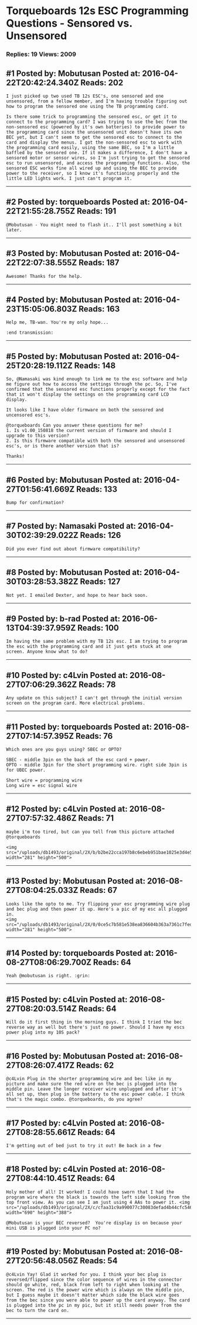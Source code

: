 # Torqueboards 12s ESC Programming Questions - Sensored vs. Unsensored

### Replies: 19 Views: 2009

## \#1 Posted by: Mobutusan Posted at: 2016-04-22T20:42:24.340Z Reads: 202

```
I just picked up two used TB 12s ESC's, one sensored and one unsensored, from a fellow member, and I'm having trouble figuring out how to program the sensored one using the TB programming card. 

Is there some trick to programming the sensored esc, or get it to connect to the programming card? I was trying to use the bec from the non-sensored esc (powered by it's own batteries) to provide power to the programming card since the unsensored unit doesn't have its own BEC yet, but I can't seem to get the sensored esc to connect to the card and display the menus. I got the non-sensored esc to work with the programming card easily, using the same BEC, so I'm a little baffled by the sensored one. If it makes a difference, I don't have a sensored motor or sensor wires, so I'm just trying to get the sensored esc to run unsensored, and access the programming functions. Also, the sensored ESC works fine all wired up and using the BEC to provide power to the receiver, so I know it's functioning properly and the little LED lights work. I just can't program it.
```

---
## \#2 Posted by: torqueboards Posted at: 2016-04-22T21:55:28.755Z Reads: 191

```
@Mobutusan - You might need to flash it.. I'll post something a bit later.
```

---
## \#3 Posted by: Mobutusan Posted at: 2016-04-22T22:07:38.555Z Reads: 187

```
Awesome! Thanks for the help.
```

---
## \#4 Posted by: Mobutusan Posted at: 2016-04-23T15:05:06.803Z Reads: 163

```
Help me, TB-wan. You're my only hope...

:end transmission:
```

---
## \#5 Posted by: Mobutusan Posted at: 2016-04-25T20:28:19.112Z Reads: 148

```
So, @Namasaki was kind enough to link me to the esc software and help me figure out how to access the settings through the pc. So, I've confirmed that the sensored esc functions properly except for the fact that it won't display the settings on the programming card LCD display.

It looks like I have older firmware on both the sensored and uncensored esc's. 

@torqueboards Can you answer these questions for me? 
1. Is v1.00_150818 the current version of firmware and should I upgrade to this version?
2. Is this firmware compatible with both the sensored and unsensored esc's, or is there another version that is?

Thanks!
```

---
## \#6 Posted by: Mobutusan Posted at: 2016-04-27T01:56:41.669Z Reads: 133

```
Bump for confirmation?
```

---
## \#7 Posted by: Namasaki Posted at: 2016-04-30T02:39:29.022Z Reads: 126

```
Did you ever find out about firmware compatibility?
```

---
## \#8 Posted by: Mobutusan Posted at: 2016-04-30T03:28:53.382Z Reads: 127

```
Not yet. I emailed Dexter, and hope to hear back soon.
```

---
## \#9 Posted by: b-rad Posted at: 2016-06-13T04:39:37.959Z Reads: 100

```
Im having the same problem with my TB 12s esc. I am trying to program the esc with the programming card and it just gets stuck at one screen. Anyone know what to do?
```

---
## \#10 Posted by: c4Lvin Posted at: 2016-08-27T07:06:29.362Z Reads: 78

```
Any update on this subject? I can't get through the initial version screen on the program card. More electrical problems.
```

---
## \#11 Posted by: torqueboards Posted at: 2016-08-27T07:14:57.395Z Reads: 76

```
Which ones are you guys using? SBEC or OPTO?

SBEC - middle 3pin on the back of the esc card + power.
OPTO - middle 3pin for the short programming wire. right side 3pin is for UBEC power.

Short wire = programming wire
Long wire = esc signal wire
```

---
## \#12 Posted by: c4Lvin Posted at: 2016-08-27T07:57:32.486Z Reads: 71

```
maybe i'm too tired, but can you tell from this picture attached @torqueboards

<img src="/uploads/db1493/original/2X/b/b2be22cca197b8c6ebeb951bae1025e3d4e57165.jpg" width="281" height="500">
```

---
## \#13 Posted by: Mobutusan Posted at: 2016-08-27T08:04:25.033Z Reads: 67

```
Looks like the opto to me. Try flipping your esc programming wire plug and bec plug and then power it up. Here's a pic of my esc all plugged in.
<img src="/uploads/db1493/original/2X/0/0ce5c7b581e538ea836604b363a7361c7fedb07e.jpg" width="281" height="500">
```

---
## \#14 Posted by: torqueboards Posted at: 2016-08-27T08:06:29.700Z Reads: 64

```
Yeah @mobutusan is right. :grin:
```

---
## \#15 Posted by: c4Lvin Posted at: 2016-08-27T08:20:03.514Z Reads: 64

```
Will do it first thing in the morning guys. I think I tried the bec reverse way as well but there's just no power. Should I have my escs  power plug into my 10S pack?
```

---
## \#16 Posted by: Mobutusan Posted at: 2016-08-27T08:26:07.417Z Reads: 62

```
@c4Lvin Plug in the shorter programming wire and bec like in my picture and make sure the red wire on the bec is plugged into the middle pin. Leave the longer receiver wire unplugged and after it's all set up, then plug in the battery to the esc power cable. I think that's the magic combo. @torqueboards, do you agree?
```

---
## \#17 Posted by: c4Lvin Posted at: 2016-08-27T08:28:55.661Z Reads: 64

```
I'm getting out of bed just to try it out! Be back in a few
```

---
## \#18 Posted by: c4Lvin Posted at: 2016-08-27T08:44:10.451Z Reads: 64

```
Holy mother of all! It worked! I could have sworn that I had the program wire where the black is towards the left side looking from the top front view. As you can see I am just using 4 AAs to power it. <img src="/uploads/db1493/original/2X/c/cfaa31c9a990077c30083defad4b44cfc546ad44.jpg" width="690" height="388">

@Mobutusan is your BEC reversed?  You're display is on because your mini USB is plugged into your PC no?
```

---
## \#19 Posted by: Mobutusan Posted at: 2016-08-27T20:56:48.056Z Reads: 54

```
@c4Lvin Yay! Glad it worked for you. I think your bec plug is reversed/flipped since the color sequence of wires in the connector should go white, red, black from left to right when looking at the screen. The red is the power wire which is always on the middle pin, but I guess maybe it doesn't matter which side the black wire goes from the bec since you were able to power up the card anyway. The card is plugged into the pc in my pic, but it still needs power from the bec to turn the card on.
```

---
